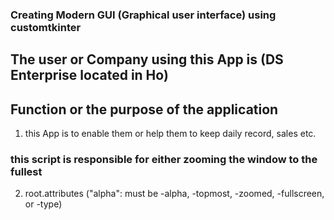 ### Creating Modern GUI (Graphical user interface) using customtkinter

## The user or Company using this App is (DS Enterprise located in Ho)

   ##   Function or the purpose of the application   ##
1. this App is to enable them or help them to keep daily record, sales etc.


### this script is responsible for either zooming the window to the fullest
2. root.attributes ("alpha": must be -alpha, -topmost, -zoomed, -fullscreen, or -type)
